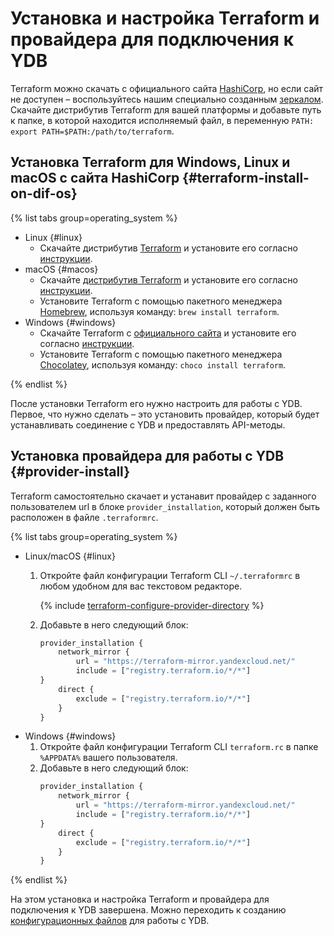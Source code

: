 # Установка и настройка Terraform и провайдера для подключения к YDB

Terraform можно скачать с официального сайта [HashiCorp](https://developer.hashicorp.com/terraform/downloads), но если сайт не доступен – воспользуйтесь нашим специально созданным [зеркалом](https://hashicorp-releases.yandexcloud.net/terraform/). Скачайте дистрибутив Terraform для вашей платформы и добавьте путь к папке, в которой находится исполняемый файл, в переменную `PATH: export PATH=$PATH:/path/to/terraform`.


## Установка Terraform для Windows, Linux и macOS с сайта HashiCorp {#terraform-install-on-dif-os}

{% list tabs group=operating_system %}

- Linux {#linux}
    * Скачайте дистрибутив [Terraform](https://developer.hashicorp.com/terraform/downloads) и установите его согласно [инструкции](https://developer.hashicorp.com/terraform/tutorials/aws-get-started/install-cli?in=terraform%2Faws-get-started).
- macOS {#macos}
    * Скачайте [дистрибутив Terraform](https://developer.hashicorp.com/terraform/downloads) и установите его согласно [инструкции](https://developer.hashicorp.com/terraform/tutorials/aws-get-started/install-cli?in=terraform%2Faws-get-started).
    * Установите Terraform с помощью пакетного менеджера [Homebrew](https://brew.sh), используя команду: `brew install terraform`.
- Windows {#windows}
    * Скачайте Terraform с [официального сайта](https://developer.hashicorp.com/terraform/downloads) и установите его согласно [инструкции](https://developer.hashicorp.com/terraform/tutorials/aws-get-started/install-cli?in=terraform%2Faws-get-started).
    * Установите Terraform с помощью пакетного менеджера [Chocolatey](https://chocolatey.org/install), используя команду: `choco install terraform`.

{% endlist %}

После установки Terraform его нужно настроить для работы с YDB. Первое, что нужно сделать – это установить провайдер, который будет устанавливать соединение с YDB и предоставлять API-методы.


## Установка провайдера для работы с YDB {#provider-install}

Terraform самостоятельно скачает и устанавит провайдер с заданного пользователем url в блоке `provider_installation`, который должен быть расположен в файле `.terraformrc`.

{% list tabs group=operating_system %}
- Linux/macOS {#linux}
    1. Откройте файл конфигурации Terraform CLI `~/.terraformrc` в любом удобном для вас текстовом редакторе.

        {% include [terraform-configure-provider-directory](../../_tutorials/terraform-configure-provider-directory.md) %}

    1. Добавьте в него следующий блок:

        ```tf
        provider_installation {
            network_mirror {
                url = "https://terraform-mirror.yandexcloud.net/"
                include = ["registry.terraform.io/*/*"]
        }
            direct {
                exclude = ["registry.terraform.io/*/*"]
            }
        }
        ```
- Windows {#windows}
    1. Откройте файл конфигурации Terraform CLI `terraform.rc` в папке `%APPDATA%` вашего пользователя. 
    1. Добавьте в него следующий блок:    
        ```tf
        provider_installation {
            network_mirror {
                url = "https://terraform-mirror.yandexcloud.net/"
                include = ["registry.terraform.io/*/*"]
        }
            direct {
                exclude = ["registry.terraform.io/*/*"]
            }
        }
        ```    
{% endlist %}

На этом установка и настройка Terraform и провайдера для подключения к YDB завершена. Можно переходить к созданию [конфигурационных файлов](./configure.md) для работы с YDB.
